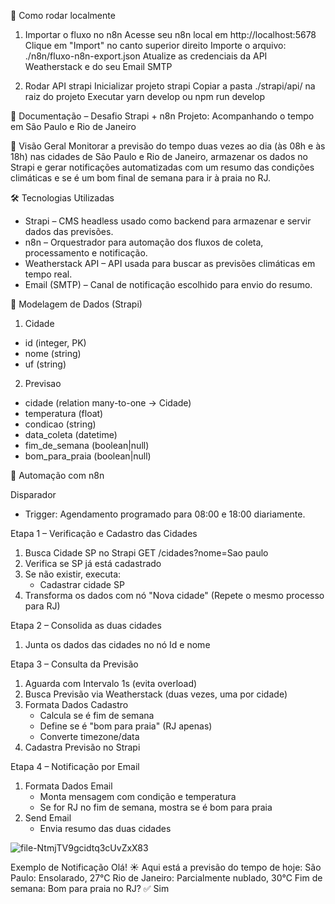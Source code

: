 🔁 Como rodar localmente

1. Importar o fluxo no n8n
Acesse seu n8n local em http://localhost:5678
Clique em "Import" no canto superior direito
Importe o arquivo:
./n8n/fluxo-n8n-export.json
Atualize as credenciais da API Weatherstack e do seu Email SMTP

2. Rodar API strapi
Inicializar projeto strapi
Copiar a pasta ./strapi/api/ na raiz do projeto
Executar yarn develop ou npm run develop

📘 Documentação – Desafio Strapi + n8n
Projeto: Acompanhando o tempo em São Paulo e Rio de Janeiro

🧠 Visão Geral
Monitorar a previsão do tempo duas vezes ao dia (às 08h e às 18h) nas cidades de São Paulo e Rio de Janeiro, armazenar os dados no Strapi e gerar notificações automatizadas com um resumo das condições climáticas e se é um bom final de semana para ir à praia no RJ.

🛠️ Tecnologias Utilizadas
* Strapi – CMS headless usado como backend para armazenar e servir dados das previsões.
* n8n – Orquestrador para automação dos fluxos de coleta, processamento e notificação.
* Weatherstack API – API usada para buscar as previsões climáticas em tempo real.
* Email (SMTP) – Canal de notificação escolhido para envio do resumo.

🧱 Modelagem de Dados (Strapi)

1. Cidade
* id (integer, PK)
* nome (string)
* uf (string)
  
2. Previsao
* cidade (relation many-to-one → Cidade)
* temperatura (float)
* condicao (string)
* data_coleta (datetime)
* fim_de_semana (boolean|null)
* bom_para_praia (boolean|null)

🔄 Automação com n8n

Disparador
* Trigger: Agendamento programado para 08:00 e 18:00 diariamente.

Etapa 1 – Verificação e Cadastro das Cidades
1. Busca Cidade SP no Strapi GET /cidades?nome=Sao paulo
2. Verifica se SP já está cadastrado
3. Se não existir, executa:
    * Cadastrar cidade SP
4. Transforma os dados com nó "Nova cidade"
(Repete o mesmo processo para RJ)

Etapa 2 – Consolida as duas cidades
1. Junta os dados das cidades no nó Id e nome
   
Etapa 3 – Consulta da Previsão
1. Aguarda com Intervalo 1s (evita overload)
2. Busca Previsão via Weatherstack (duas vezes, uma por cidade)
3. Formata Dados Cadastro
    * Calcula se é fim de semana
    * Define se é "bom para praia" (RJ apenas)
    * Converte timezone/data
4. Cadastra Previsão no Strapi

Etapa 4 – Notificação por Email
1. Formata Dados Email
    * Monta mensagem com condição e temperatura
    * Se for RJ no fim de semana, mostra se é bom para praia
2. Send Email
    * Envia resumo das duas cidades

![file-NtmjTV9gcidtq3cUvZxX83](https://github.com/user-attachments/assets/38e64657-4a52-4c18-8437-16cd5c47803b)

Exemplo de Notificação
Olá! ☀️ Aqui está a previsão do tempo de hoje: São Paulo: Ensolarado, 27°C Rio de Janeiro: Parcialmente nublado, 30°C
Fim de semana: Bom para praia no RJ? ✅ Sim
